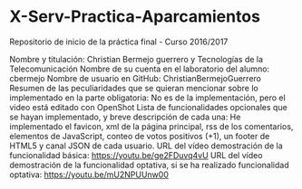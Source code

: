 # X-Serv-Practica-Aparcamientos
Repositorio de inicio de la práctica final - Curso 2016/2017

Nombre y titulación: Christian Bermejo guerrero y Tecnologías de la Telecomunicación
Nombre de su cuenta en el laboratorio del alumno: cbermejo
Nombre de usuario en GitHub: ChristianBermejoGuerrero
Resumen de las peculiaridades que se quieran mencionar sobre lo implementado en la parte obligatoria: No es de la implementación, pero el video está editado con OpenShot
Lista de funcionalidades opcionales que se hayan implementado, y breve
descripción de cada una: He implementado el favicon, xml de la página principal, rss de los comentarios, elementos de JavaScript, conteo de votos positivos (+1), un footer de HTML5 y canal JSON de cada usuario.
URL del vídeo demostración de la funcionalidad básica: https://youtu.be/ge2FDuvq4vU 
URL del vídeo demostración de la funcionalidad optativa, si se ha realizado funcionalidad optativa: https://youtu.be/mU2NPUUnw00
